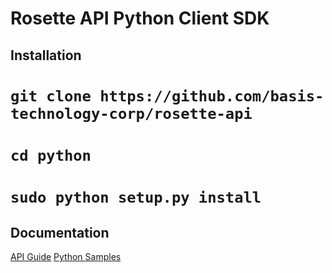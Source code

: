Rosette API Python Client SDK
=============================

Installation
------------

# `git clone https://github.com/basis-technology-corp/rosette-api`
# `cd python`
# `sudo python setup.py install`

Documentation
-------------

[API Guide](https://developer.rosette.com/api-guide)
[Python Samples](https://developer.rosette.com/features-and-functions?python)
